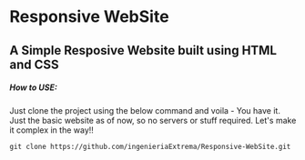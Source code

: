 # Responsive WebSite
## A Simple Resposive Website built using HTML and CSS

##### How to USE:

Just clone the project using the below command and voila - You have it. Just the basic website as of now, so no servers or stuff required. 
Let's make it complex in the way!!

```
git clone https://github.com/ingenieriaExtrema/Responsive-WebSite.git
```

